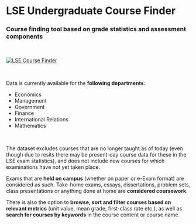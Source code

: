# LSE Undergraduate Course Finder

### Course finding tool based on grade statistics and assessment components

<br/>

[![LSE Course Finder](https://static.streamlit.io/badges/streamlit_badge_black_white.svg)](https://lse-course-finder.streamlitapp.com/)

<br/>

Data is currently available for the **following departments**: 
- Economics
- Management
- Government
- Finance
- International Relations
- Mathematics

<br/>

The dataset excludes courses that are no longer taught as of today (even though due to resits there may be present-day course data for these in the LSE exam statistics), and does not include new courses for which examinations have not yet taken place. 

Exams that are **held on campus** (whether on paper or e-Exam format) are considered as such. Take-home exams, essays, dissertations, problem sets, class presentations or anything done at home are **considered coursework**.

There is also the option to **browse, sort and filter courses based on relevant metrics** (unit value, mean grade, first-class rate etc.), as well as **search for courses by keywords** in the course content or course name.
